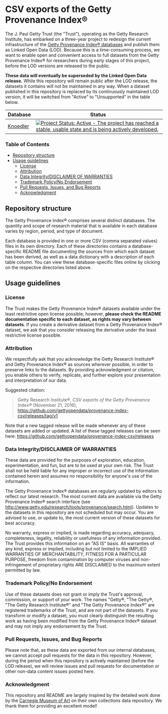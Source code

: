 # CSV exports of the Getty Provenance Index®

The J. Paul Getty Trust (the "Trust"), operating as the Getty Research Institute, has embarked on a three-year project to redesign the current infrastructure of the [Getty Provenance Index® databases](http://www.getty.edu/research/tools/provenance/) and publish them as Linked Open Data (LOD). 
Because this is a time-consuming process, we want to enable open and convenient access to full datasets from the Getty Provenance Index® for researchers during early stages of this project, before the LOD versions are released to the public.

**These data will eventually be superseded by the Linked Open Data release.**
While this repository will remain public after the LOD release, the datasets it contains will not be maintained in any way.
When a dataset published in this repository is replaced by its continuously maintained LOD version, it will be switched from "Active" to "Unsupported" in the table below.

|Database|Status|
|--------|--------------------------------------|
|[Knoedler](https://github.com/gettyopendata/provenance-index-csv/tree/master/knoedler)|[![Project Status: Active - The project has reached a stable, usable state and is being actively developed.](http://www.repostatus.org/badges/latest/active.svg)](http://www.repostatus.org/#active)|

### Table of Contents

* [Repository structure](#repository-structure)
* [Usage guidelines](#usage-guidelines)
  * [License](#license)
  * [Attribution](#attribution)
  * [Data Integrity/DISCLAIMER OF WARRANTIES](#data-integritydisclaimer-of-warranties)
  * [Trademark Policy/No Endorsement](#trademark-policyno-endorsement)
  * [Pull Requests, Issues, and Bug Reports](#pull-requests-issues-and-bug-reports)
  * [Acknowledgment](#acknowledgment)

## Repository structure

The Getty Provenance Index® comprises several distinct databases. 
The quantity and scope of research material that is available in each database varies by region, period, and type of document.

Each database is provided in one or more CSV (comma separated values) files in its own directory. Each of these directories contains a database-specific README file documenting the sources from which each dataset has been derived, as well as a data dictionary with a description of each table column. 
You can view these database-specific files online by clicking on the respective directories listed above.

## Usage guidelines

### License

The Trust makes the Getty Provenance Index® datasets available under the least restrictive open license possible; however, **please check the README documentation specific to each dataset, as rights may vary between datasets**.
If you create a derivative dataset from a Getty Provenance Index® dataset, we ask that you consider releasing the derivative under the least restrictive license possible.

### Attribution

We respectfully ask that you acknowledge the Getty Research Institute® and Getty Provenance Index® as sources wherever possible, in order to preserve links to the datasets. By providing acknowledgment or citation, you enable others to verify, replicate, and further explore your presentation and interpretation of our data.

Suggested citation:

>Getty Research Institute®, _CSV exports of the Getty Provenance Index®_ (November 21, 2016), <https://github.com/gettyopendata/provenance-index-csv/releases/tag/v1>

Note that a new tagged release will be made whenever any of these datasets are added or updated. A list of these tagged releases can be seen here: <https://github.com/gettyopendata/provenance-index-csv/releases>

### Data Integrity/DISCLAIMER OF WARRANTIES

These data are provided for the purposes of exploration, education, experimentation, and fun, but are to be used at your own risk. 
The Trust shall not be held liable for any improper or incorrect use of the information contained herein and assumes no responsibility for anyone's use of the information.

The Getty Provenance Index® databases are regularly updated by editors to reflect our latest research. 
The most current data are available via the Getty Provenance Index® search interface (see <http://www.getty.edu/research/tools/provenance/search.html>).
Updates to the datasets in this repository are not scheduled but may occur.
You are advised to use, or update to, the most current version of these datasets for best accuracy.

No warranty, express or implied, is made regarding accuracy, adequacy, completeness, legality, reliability or usefulness of any information provided.
The Trust provides this information on an "AS IS" basis.
All warranties of any kind, express or implied, including but not limited to the IMPLIED WARRANTIES OF MERCHANTABILITY, FITNESS FOR A PARTICULAR PURPOSE, freedom from contamination by computer viruses and non-infringement of proprietary rights ARE DISCLAIMED to the maximum extent permitted by law.

### Trademark Policy/No Endorsement

Use of these datasets does not grant or imply the Trust's approval, commission, or support of your work. 
The names "Getty®, "The Getty®, "The Getty Research Institute®" and "The Getty Provenance Index®" are registered trademarks of the Trust, and are not part of the datasets. 
If you transform or modify a dataset, you must clearly distinguish the resulting work as having been modified from the Getty Provenance Index® dataset and may not imply any endorsement by the Trust.

### Pull Requests, Issues, and Bug Reports

Please note that, as these data are exported from our internal databases, we cannot accept pull requests for the data in this repository. 
However, during the period when this repository is actively maintained (before the LOD release), we will review issues and pull requests for documentation or other non-data content issues posted here.

### Acknowledgment

This repository and README are largely inspired by the detailed work done by the [Carnegie Museum of Art](https://github.com/cmoa/collection) on their own collections data repository.
We thank them for providing an excellent model!

